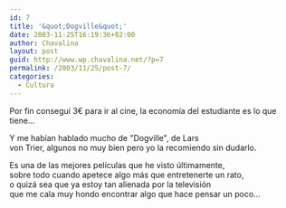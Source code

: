 ```yaml
---
id: 7
title: '&quot;Dogville&quot;'
date: 2003-11-25T16:19:36+02:00
author: Chavalina
layout: post
guid: http://www.wp.chavalina.net/?p=7
permalink: /2003/11/25/post-7/
categories:
  - Cultura
---
```

Por fin conseguí 3&euro; para ir al cine, la economía del estudiante es lo que tiene…

Y me habían hablado mucho de "Dogville", de Lars  
von Trier, algunos no muy bien pero yo la recomiendo sin dudarlo.

Es una de las mejores películas que he visto &uacute;ltimamente,  
sobre todo cuando apetece algo más que entretenerte un rato,  
o quizá sea que ya estoy tan alienada por la televisión  
que me cala muy hondo encontrar algo que hace pensar un poco…
